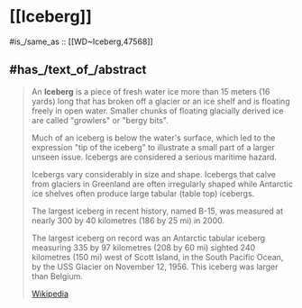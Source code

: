 
# [[Iceberg]] 

#is_/same_as :: [[WD~Iceberg,47568]] 

## #has_/text_of_/abstract 

> An **Iceberg** is a piece of fresh water ice more than 15 meters (16 yards) long 
> that has broken off a glacier or an ice shelf and is floating freely in open water. 
> Smaller chunks of floating glacially derived ice are called "growlers" or "bergy bits". 
> 
> Much of an iceberg is below the water's surface, which led to the expression "tip of the iceberg" 
> to illustrate a small part of a larger unseen issue. 
> Icebergs are considered a serious maritime hazard.
>
> Icebergs vary considerably in size and shape. 
> Icebergs that calve from glaciers in Greenland are often irregularly shaped 
> while Antarctic ice shelves often produce large tabular (table top) icebergs. 
> 
> The largest iceberg in recent history, named B-15, 
> was measured at nearly 300 by 40 kilometres (186 by 25 mi) in 2000. 
> 
> The largest iceberg on record was an Antarctic tabular iceberg 
> measuring 335 by 97 kilometres (208 by 60 mi) 
> sighted 240 kilometres (150 mi) west of Scott Island, in the South Pacific Ocean, 
> by the USS Glacier on November 12, 1956. 
> This iceberg was larger than Belgium.
>
> [Wikipedia](https://en.wikipedia.org/wiki/Iceberg) 

